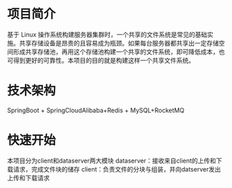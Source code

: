 # 项目简介
基于 Linux 操作系统构建服务器集群时，一个共享的文件系统是常见的基础实施。共享存储设备是昂贵的且容易成为瓶颈。如果每台服务器都共享出一定存储空间形成共享存储池，再用这个存储池构建一个共享的文件系统，即可降低成本，也可得到更好的可靠性。本项目的目的就是构建这样一个共享文件系统。
# 技术架构
SpringBoot + SpringCloudAlibaba+Redis + MySQL+RocketMQ
# 快速开始
本项目分为client和dataserver两大模块
dataserver：接收来自client的上传和下载请求，完成文件块的储存
client：负责文件的分块与组装，并向datserver发出上传和下载请求
